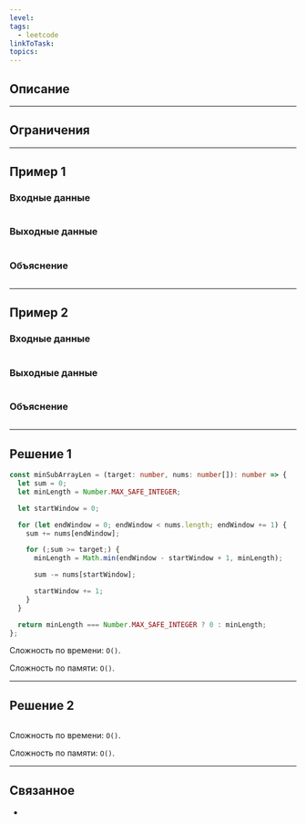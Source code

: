 ```yaml
---
level: 
tags:
  - leetcode
linkToTask: 
topics:
---
```

## Описание

---
## Ограничения

---
## Пример 1

### Входные данные

```

```
### Выходные данные

```

```
### Объяснение

```

```

---
## Пример 2

### Входные данные

```

```
### Выходные данные

```

```
### Объяснение

```

```

---
## Решение 1

```typescript
const minSubArrayLen = (target: number, nums: number[]): number => {
  let sum = 0;
  let minLength = Number.MAX_SAFE_INTEGER;

  let startWindow = 0;

  for (let endWindow = 0; endWindow < nums.length; endWindow += 1) {
    sum += nums[endWindow];

    for (;sum >= target;) {
      minLength = Math.min(endWindow - startWindow + 1, minLength);

      sum -= nums[startWindow];

      startWindow += 1;
    }
  }

  return minLength === Number.MAX_SAFE_INTEGER ? 0 : minLength;
};
```

Сложность по времени: `O()`.

Сложность по памяти: `O()`.

---
## Решение 2

```typescript

```

Сложность по времени: `O()`.

Сложность по памяти: `O()`.

---
## Связанное

- 